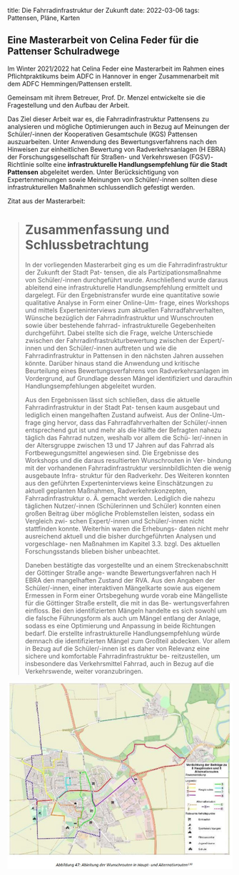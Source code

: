 title: Die Fahrradinfrastruktur der Zukunft
date: 2022-03-06
tags: Pattensen, Pläne, Karten

## Eine Masterarbeit von Celina Feder für die Pattenser Schulradwege

Im Winter 2021/2022 hat Celina Feder eine Masterarbeit im Rahmen eines Pflichtpraktikums beim ADFC in Hannover in enger Zusammenarbeit mit dem ADFC Hemmingen/Pattensen erstellt.

Gemeinsam mit ihrem Betreuer, Prof. Dr. Menzel entwickelte sie die Fragestellung und den Aufbau der Arbeit. 

Das Ziel dieser Arbeit war es, die Fahrradinfrastruktur Pattensens zu analysieren und mögliche Optimierungen auch in Bezug auf Meinungen der Schüler/-innen der Kooperativen Gesamtschule (KGS) Pattensen auszuarbeiten. Unter Anwendung des Bewertungsverfahrens nach den Hinweisen zur einheitlichen Bewertung von Radverkehrsanlagen (H EBRA) der Forschungsgesellschaft für Straßen- und Verkehrswesen (FGSV)-Richtlinie sollte eine **infrastrukturelle Handlungsempfehlung für die Stadt Pattensen** abgeleitet werden. Unter Berücksichtigung von Expertenmeinungen sowie Meinungen von Schüler/-innen sollten diese infrastrukturellen Maßnahmen schlussendlich gefestigt werden.

Zitat aus der Masterarbeit:

> # Zusammenfassung und Schlussbetrachtung 
> 
> In der vorliegenden Masterarbeit ging es um die Fahrradinfrastruktur der Zukunft der Stadt Pat-
> tensen, die als Partizipationsmaßnahme von Schüler/-innen durchgeführt wurde. Anschließend 
> wurde daraus ableitend eine infrastrukturelle Handlungsempfehlung ermittelt und dargelegt. Für 
> den Ergebnistransfer wurde eine quantitative sowie qualitative Analyse in Form einer Online-Um-
> frage, eines Workshops und mittels Experteninterviews zum aktuellen Fahrradfahrverhalten, 
> Wünsche bezüglich der Fahrradinfrastruktur und Wunschrouten sowie über bestehende fahrrad-
> infrastrukturelle Gegebenheiten durchgeführt. Dabei stellte sich die Frage, welche Unterschiede 
> zwischen der Fahrradinfrastrukturbewertung zwischen der Expert/-innen und den Schüler/-innen 
> auftreten und wie die Fahrradinfrastruktur in Pattensen in den nächsten Jahren aussehen könnte. 
> Darüber hinaus stand die Anwendung und kritische Beurteilung eines Bewertungsverfahrens von 
> Radverkehrsanlagen im Vordergrund, auf Grundlage dessen Mängel identifiziert und daraufhin 
> Handlungsempfehlungen abgeleitet wurden. 
> 
> Aus den Ergebnissen lässt sich schließen, dass die aktuelle Fahrradinfrastruktur in der Stadt Pat-
> tensen kaum ausgebaut und lediglich einen mangelhaften Zustand aufweist. Aus der Online-Um-
> frage ging hervor, dass das Fahrradfahrverhalten der Schüler/-innen entsprechend gut ist und 
> mehr als die Hälfte der Befragten nahezu täglich das Fahrrad nutzen, weshalb vor allem die Schü-
> ler/-innen in der Altersgruppe zwischen 13 und 17 Jahren auf das Fahrrad als Fortbewegungsmittel 
> angewiesen sind. Die Ergebnisse des Workshops und die daraus resultierten Wunschrouten in Ver-
> bindung mit der vorhandenen Fahrradinfrastruktur versinnbildlichten die wenig ausgebaute Infra-
> struktur für den Radverkehr. Des Weiteren konnten aus den geführten Experteninterviews keine 
> Einschätzungen zu aktuell geplanten Maßnahmen, Radverkehrskonzepten, Fahrradinfrastruktur 
> o. Ä. gemacht werden. Lediglich die nahezu täglichen Nutzer/-innen (Schülerinnen und Schüler) 
> konnten einen großen Beitrag über mögliche Problemstellen leisten, sodass ein Vergleich zwi-
> schen Expert/-innen und Schüler/-innen nicht stattfinden konnte. Weiterhin waren die Erhebungs-
> daten nicht mehr ausreichend aktuell und die bisher durchgeführten Analysen und vorgeschlage-
> nen Maßnahmen im Kapitel 3.3. bzgl. Des aktuellen Forschungsstands blieben bisher unbeachtet. 
> 
> Daneben bestätigte das vorgestellte und an einem Streckenabschnitt der Göttinger Straße ange-
> wandte Bewertungsverfahren nach H EBRA den mangelhaften Zustand der RVA. Aus den Angaben 
> der Schüler/-innen, einer interaktiven Mängelkarte sowie aus eigenem Ermessen in Form einer 
> Ortsbegehung wurde vorab eine Mängelliste für die Göttinger Straße erstellt, die mit in das Be-
> wertungsverfahren einfloss. Bei den identifizierten Mängeln handelte es sich sowohl um die 
> falsche Führungsform als auch um Mängel entlang der Anlage, sodass es eine Optimierung und 
> Anpassung in beide Richtungen bedarf. Die erstellte infrastrukturelle Handlungsempfehlung 
> würde demnach die identifizierten Mängel zum Großteil abdecken. Vor allem in Bezug auf die 
> Schüler/-innen ist es daher von Relevanz eine sichere und komfortable Fahrradinfrastruktur be-
> reitzustellen, um insbesondere das Verkehrsmittel Fahrrad, auch in Bezug auf die Verkehrswende, 
> weiter voranzubringen.  

![Wunschrouten Pattensen](images/WunschroutenPattensen2022Celina.jpg)
